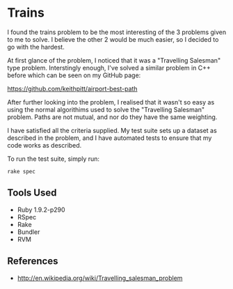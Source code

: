 # Trains

I found the trains problem to be the most interesting of the 3 problems
given to me to solve. I believe the other 2 would be much easier, so I
decided to go with the hardest.

At first glance of the problem, I noticed that it was a "Travelling
Salesman" type problem. Interstingly enough, I've solved a similar
problem in C++ before which can be seen on my GitHub page:

https://github.com/keithpitt/airport-best-path

After further looking into the problem, I realised that it wasn't so
easy as using the normal algorithims used to solve the "Travelling Salesman"
problem. Paths are not mutual, and nor do they have the same weighting.

I have satisfied all the criteria supplied. My test suite sets up a
dataset as described in the problem, and I have automated tests to
ensure that my code works as described.

To run the test suite, simply run:

    rake spec

## Tools Used

* Ruby 1.9.2-p290
* RSpec
* Rake
* Bundler
* RVM

## References

* http://en.wikipedia.org/wiki/Travelling_salesman_problem
